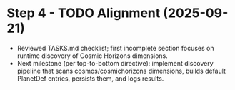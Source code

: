 # Step 4 - TODO Alignment (2025-09-21)

- Reviewed TASKS.md checklist; first incomplete section focuses on runtime discovery of Cosmic Horizons dimensions.
- Next milestone (per top-to-bottom directive): implement discovery pipeline that scans cosmos/cosmichorizons dimensions, builds default PlanetDef entries, persists them, and logs results.
